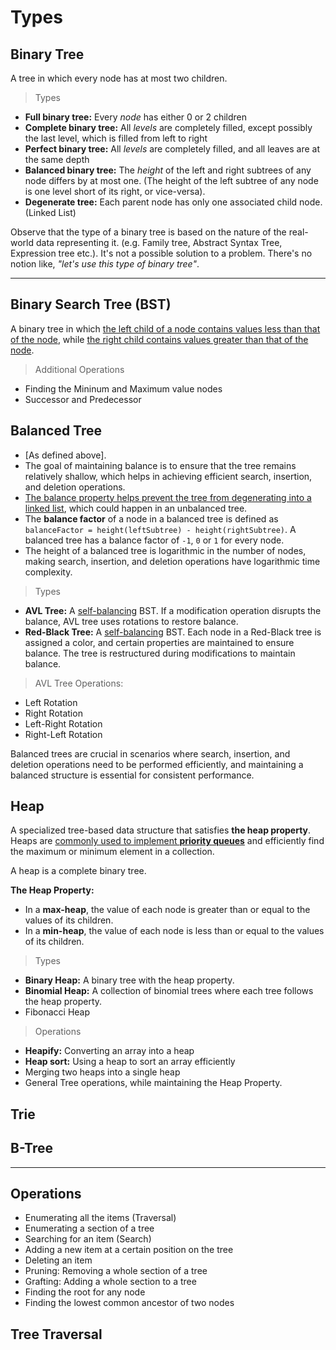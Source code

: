 # Types
## Binary Tree
A tree in which every node has at most two children.
> Types
- **Full binary tree:** Every *node* has either 0 or 2 children
- **Complete binary tree:** All *levels* are completely filled, except possibly the last level, which is filled from left to right
- **Perfect binary tree:** All *levels* are completely filled, and all leaves are at the same depth
- **Balanced binary tree:** The *height* of the left and right subtrees of any node differs by at most one. (The height of the left subtree of any node is one level short of its right, or vice-versa).
- **Degenerate tree:** Each parent node has only one associated child node. (Linked List)

Observe that the type of a binary tree is based on the nature of the real-world data representing it. (e.g. Family tree, Abstract Syntax Tree, Expression tree etc.). It's not a possible solution to a problem. There's no notion like, *"let's use this type of binary tree"*.

---

## Binary Search Tree (BST)
A binary tree in which <u>the left child of a node contains values less than that of the node</u>, while <u>the right child contains values greater than that of the node</u>.
> Additional Operations
- Finding the Mininum and Maximum value nodes
- Successor and Predecessor

## Balanced Tree
- [As defined above].
- The goal of maintaining balance is to ensure that the tree remains relatively shallow, which helps in achieving efficient search, insertion, and deletion operations.
- <u>The balance property helps prevent the tree from degenerating into a linked list</u>, which could happen in an unbalanced tree.
- The **balance factor** of a node in a balanced tree is defined as `balanceFactor = height(leftSubtree) - height(rightSubtree)`. A balanced tree has a balance factor of `-1`, `0` or `1` for every node.
- The height of a balanced tree is logarithmic in the number of nodes, making search, insertion, and deletion operations have logarithmic time complexity.

> Types 
- **AVL Tree:** A <u>self-balancing</u> BST. If a modification operation disrupts the balance, AVL tree uses rotations to restore balance.
- **Red-Black Tree:** A <u>self-balancing</u> BST. Each node in a Red-Black tree is assigned a color, and certain properties are maintained to ensure balance. The tree is restructured during modifications to maintain balance.

> AVL Tree Operations:
- Left Rotation
- Right Rotation
- Left-Right Rotation
- Right-Left Rotation

Balanced trees are crucial in scenarios where search, insertion, and deletion operations need to be performed efficiently, and maintaining a balanced structure is essential for consistent performance.

## Heap
A specialized tree-based data structure that satisfies **the heap property**. Heaps are <u>commonly used to implement **priority queues**</u> and efficiently find the maximum or minimum element in a collection.

A heap is a complete binary tree.

**The Heap Property:**
- In a **max-heap**, the value of each node is greater than or equal to the values of its children.
- In a **min-heap**, the value of each node is less than or equal to the values of its children.

> Types
- **Binary Heap:** A binary tree with the heap property.
- **Binomial Heap:** A collection of binomial trees where each tree follows the heap property.
- Fibonacci Heap

> Operations
- **Heapify:** Converting an array into a heap
- **Heap sort:** Using a heap to sort an array efficiently
- Merging two heaps into a single heap
- General Tree operations, while maintaining the Heap Property.

## Trie

## B-Tree

---

## Operations
- Enumerating all the items (Traversal)
- Enumerating a section of a tree
- Searching for an item (Search)
- Adding a new item at a certain position on the tree
- Deleting an item
- Pruning: Removing a whole section of a tree
- Grafting: Adding a whole section to a tree
- Finding the root for any node
- Finding the lowest common ancestor of two nodes

## Tree Traversal